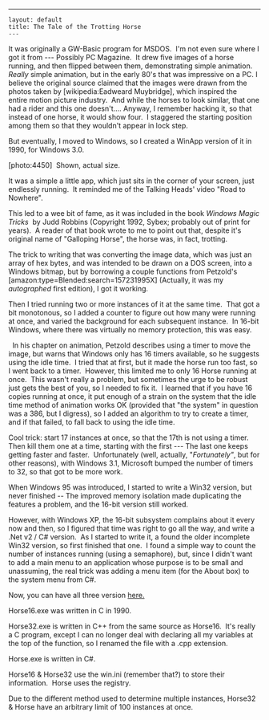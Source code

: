   ---
    layout: default
    title: The Tale of the Trotting Horse
    ---

  <p>It was originally a GW-Basic program for MSDOS.  I'm not even sure where I got it from --- Possibly PC Magazine.  It drew five images of a horse running, and then flipped between them, demonstrating simple animation.  <em>Really </em>simple animation, but in the early 80's that was impressive on a PC. I believe the original source claimed that the images were drawn from the photos taken by [wikipedia:Eadweard Muybridge], which inspired the entire motion picture industry.  And while the horses to look similar, that one had a rider and this one doesn't.... Anyway, I remember hacking it, so that instead of one horse, it would show four.  I staggered the starting position among them so that they wouldn't appear in lock step.</p> <p>But eventually, I moved to Windows, so I created a WinApp version of it in 1990, for Windows 3.0. </p> <p>[photo:4450]  Shown, actual size.</p> <p>It was a simple a little app, which just sits in the corner of your screen, just endlessly running.  It reminded me of the Talking Heads' video "Road to Nowhere".</p> <p>This led to a wee bit of fame, as it was included in the book <em>Windows Magic Tricks  </em>by Judd Robbins (Copyright 1992, Sybex; probably out of print for years).  A reader of that book wrote to me to point out that, despite it's original name of "Galloping Horse", the horse was, in fact, trotting.</p> <p>The trick to writing that was converting the image data, which was just an array of hex bytes, and was intended to be drawn on a DOS screen, into a Windows bitmap, but by borrowing a couple functions from Petzold's [amazon:type=Blended:search=157231995X] (Actually, it was my <em>autographed</em> first edition), I got it working.</p> <p>Then I tried running two or more instances of it at the same time.  That got a bit monotonous, so I added a counter to figure out how many were running at once, and varied the background for each subsequent instance.  In 16-bit Windows, where there was virtually no memory protection, this was easy. </p> <p>  In his chapter on animation, Petzold describes using a timer to move the image, but warns that Windows only has 16 timers available, so he suggests using the idle time.  I tried that at first, but it made the horse run too fast, so I went back to a timer.  However, this limited me to only 16 Horse running at once.  This wasn't really a problem, but sometimes the urge to be robust just gets the best of you, so I needed to fix it.  I learned that if you have 16 copies running at once, it put enough of a strain on the system that the idle time method of animation works OK (provided that "the system" in question was a 386, but I digress), so I added an algorithm to try to create a timer, and if that failed, to fall back to using the idle time.  </p> <p>Cool trick: start 17 instances at once, so that the 17th is not using a timer.  Then kill them one at a time, starting with the first --- The last one keeps getting faster and faster.  Unfortunately (well, actually, "<em>Fortunately"</em>, but for other reasons), with Windows 3.1, Microsoft bumped the number of timers to 32, so that got to be more work.</p> <p>When Windows 95 was introduced, I started to write a Win32 version, but never finished -- The improved memory isolation made duplicating the features a problem, and the 16-bit version still worked.</p> <p>However, with Windows XP, the 16-bit subsystem complains about it every now and then, so I figured that time was right to go all the way, and write a .Net v2 / C# version.  As I started to write it, a found the older incomplete Win32 version, so first finished that one.  I found a simple way to count the number of instances running (using a semaphore), but, since I didn't want to add a main menu to an application whose purpose is to be small and unassuming, the real trick was adding a menu item (for the About box) to the system menu from C#. </p> <p>Now, you can have all three version <a href="http://honestillusion.com/files/folders/misc/entry4451.aspx">here.</a></p> <p>Horse16.exe was written in C in 1990.</p> <p>Horse32.exe is written in C++ from the same source as Horse16.  It's really a C program, except I can no longer deal with declaring all my variables at the top of the function, so I renamed the file with a .cpp extension.</p> <p>Horse.exe is written in C#.</p> <p>Horse16 &amp; Horse32 use the win.ini (remember that?) to store their information.  Horse uses the registry.</p> <p>Due to the different method used to determine multiple instances, Horse32 &amp; Horse have an arbitrary limit of 100 instances at once.</p>